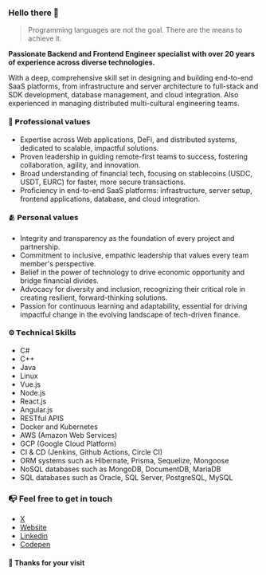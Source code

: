 
### Hello there 👋

> Programming languages are not the goal. There are the means to achieve it.

**Passionate Backend and Frontend Engineer specialist with over 20 years of experience across diverse technologies.**

With a deep, comprehensive skill set in designing and building end-to-end SaaS platforms, from infrastructure and server architecture to full-stack and SDK development, database management, and cloud integration.
Also experienced in managing distributed multi-cultural engineering teams.

#### 👔 𝗣𝗿𝗼𝗳𝗲𝘀𝘀𝗶𝗼𝗻𝗮𝗹 𝘃𝗮𝗹𝘂𝗲𝘀

* Expertise across Web applications, DeFi, and distributed systems, dedicated to scalable, impactful solutions.
* Proven leadership in guiding remote-first teams to success, fostering collaboration, agility, and innovation.
* Broad understanding of financial tech, focusing on stablecoins (USDC, USDT, EURC) for faster, more secure transactions.
* Proficiency in end-to-end SaaS platforms: infrastructure, server setup, frontend applications, database, and cloud integration.

#### 🫂 𝗣𝗲𝗿𝘀𝗼𝗻𝗮𝗹 𝘃𝗮𝗹𝘂𝗲𝘀

* Integrity and transparency as the foundation of every project and partnership.
*  Commitment to inclusive, empathic leadership that values every team member's perspective.
*  Belief in the power of technology to drive economic opportunity and bridge financial divides.
*  Advocacy for diversity and inclusion, recognizing their critical role in creating resilient, forward-thinking solutions.
*  Passion for continuous learning and adaptability, essential for driving impactful change in the evolving landscape of tech-driven finance.

#### ⚙️ 𝗧𝗲𝗰𝗵𝗻𝗶𝗰𝗮𝗹 𝗦𝗸𝗶𝗹𝗹𝘀

* C#
* C++
* Java
* Linux
* Vue.js
* Node.js
* React.js
* Angular.js
* RESTful APIS
* Docker and Kubernetes
* AWS (Amazon Web Services)
* GCP (Google Cloud Platform)
* CI & CD (Jenkins, Github Actions, Circle CI)
* ORM systems such as Hibernate, Prisma, Sequelize, Mongoose
* NoSQL databases such as MongoDB, DocumentDB, MariaDB
* SQL databases such as Oracle, SQL Server, PostgreSQL, MySQL

### 📭 Feel free to get in touch

* [X](https://x.com/felipekm)
* [Website](https://felipekm.dev)
* [Linkedin](https://linkedin.com/in/felipekm)
* [Codepen](https://codepen.io/felipekm)

#### 🎩 Thanks for your visit 
